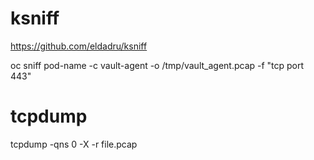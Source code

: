 # ksniff
https://github.com/eldadru/ksniff

oc sniff pod-name -c vault-agent -o /tmp/vault_agent.pcap -f "tcp port 443"

# tcpdump
tcpdump -qns 0 -X -r file.pcap
